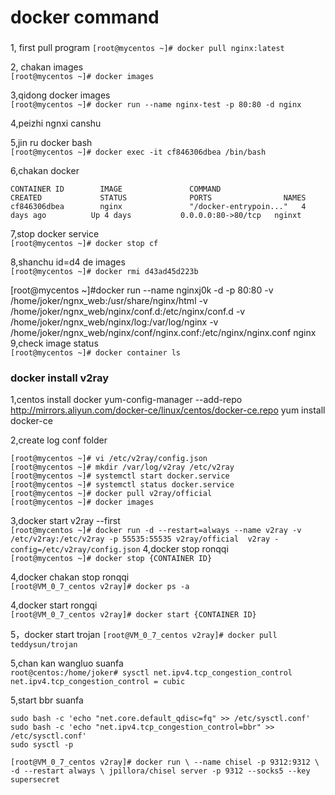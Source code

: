 # docker command ###

###
1, first pull program 
`[root@mycentos ~]# docker pull nginx:latest`

2, chakan images   
`[root@mycentos ~]# docker images`

3,qidong docker images  
`[root@mycentos ~]# docker run --name nginx-test -p 80:80 -d nginx`

4,peizhi ngnxi canshu 


5,jin ru docker bash   
`[root@mycentos ~]# docker exec -it cf846306dbea /bin/bash`

6,chakan docker
```[root@mycentos ~]# docker ps -a
CONTAINER ID        IMAGE               COMMAND                  CREATED             STATUS              PORTS                NAMES
cf846306dbea        nginx               "/docker-entrypoin..."   4 days ago          Up 4 days           0.0.0.0:80->80/tcp   nginxt
```
7,stop docker service   
`[root@mycentos ~]# docker stop cf`

8,shanchu id=d4 de images  
`[root@mycentos ~]# docker rmi d43ad45d223b`

[root@mycentos ~]#docker run --name nginxj0k -d -p 80:80 -v /home/joker/ngnx_web:/usr/share/nginx/html -v /home/joker/ngnx_web/nginx/conf.d:/etc/nginx/conf.d  -v /home/joker/ngnx_web/nginx/log:/var/log/nginx  -v /home/joker/ngnx_web/nginx/conf/nginx.conf:/etc/nginx/nginx.conf nginx
9,check image status  
`[root@mycentos ~]# docker container ls`


### docker install v2ray
1,centos install docker 
yum-config-manager --add-repo http://mirrors.aliyun.com/docker-ce/linux/centos/docker-ce.repo
yum install docker-ce

2,create log conf folder
```
[root@mycentos ~]# vi /etc/v2ray/config.json
[root@mycentos ~]# mkdir /var/log/v2ray /etc/v2ray
[root@mycentos ~]# systemctl start docker.service
[root@mycentos ~]# systemctl status docker.service
[root@mycentos ~]# docker pull v2ray/official
[root@mycentos ~]# docker images
```
3,docker start v2ray --first  
`[root@mycentos ~]# docker run -d --restart=always --name v2ray -v /etc/v2ray:/etc/v2ray -p 55535:55535 v2ray/official  v2ray -config=/etc/v2ray/config.json`
4,docker stop ronqqi  
`[root@mycentos ~]# docker stop {CONTAINER ID}`

4,docker chakan stop ronqqi  
`[root@VM_0_7_centos v2ray]# docker ps -a`

4,docker start rongqi  
`[root@VM_0_7_centos v2ray]# docker start {CONTAINER ID}`

5，docker start trojan
`[root@VM_0_7_centos v2ray]# docker pull teddysun/trojan`

5,chan kan wangluo suanfa   
`root@centos:/home/joker# sysctl net.ipv4.tcp_congestion_control
net.ipv4.tcp_congestion_control = cubic`

5,start bbr suanfa 
```
sudo bash -c 'echo "net.core.default_qdisc=fq" >> /etc/sysctl.conf'
sudo bash -c 'echo "net.ipv4.tcp_congestion_control=bbr" >> /etc/sysctl.conf'
sudo sysctl -p
```

`[root@VM_0_7_centos v2ray]# docker run \
  --name chisel -p 9312:9312 \
  -d --restart always \
  jpillora/chisel server -p 9312 --socks5 --key supersecret`